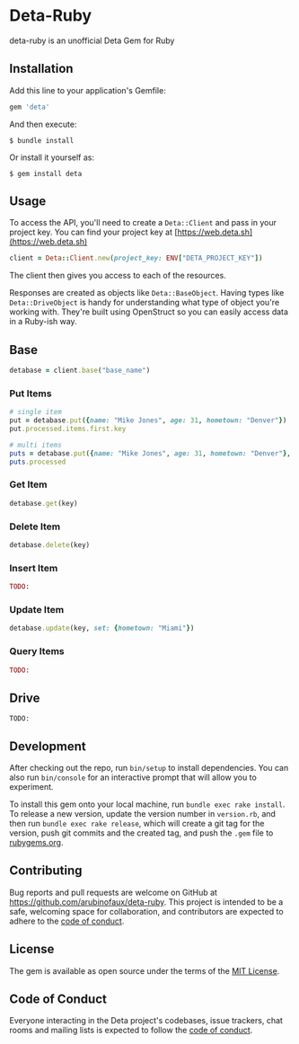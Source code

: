 # Deta-Ruby

deta-ruby is an unofficial Deta Gem for Ruby

## Installation

Add this line to your application's Gemfile:

```ruby
gem 'deta'
```

And then execute:

    $ bundle install

Or install it yourself as:

    $ gem install deta

## Usage

To access the API, you'll need to create a `Deta::Client` and pass in your project key. You can find your project key at [https://web.deta.sh](https://web.deta.sh)

```ruby
client = Deta::Client.new(project_key: ENV["DETA_PROJECT_KEY"])
```

The client then gives you access to each of the resources.

Responses are created as objects like `Deta::BaseObject`. Having types like `Deta::DriveObject` is handy for understanding what type of object you're working with. They're built using OpenStruct so you can easily access data in a Ruby-ish way.

## Base

```ruby
detabase = client.base("base_name")
```

### Put Items

```ruby
# single item
put = detabase.put({name: "Mike Jones", age: 31, hometown: "Denver"})
put.processed.items.first.key

# multi items
puts = detabase.put({name: "Mike Jones", age: 31, hometown: "Denver"}, {name: "Mike Dow", age: 25, hometown: "Miami"})
puts.processed
```

### Get Item

```ruby
detabase.get(key)
```

### Delete Item

```ruby
detabase.delete(key)
```

### Insert Item

```ruby
TODO:
```

### Update Item

```ruby
detabase.update(key, set: {hometown: "Miami"})
```

### Query Items

```ruby
TODO:
```

## Drive

`TODO:`

## Development

After checking out the repo, run `bin/setup` to install dependencies. You can also run `bin/console` for an interactive prompt that will allow you to experiment.

To install this gem onto your local machine, run `bundle exec rake install`. To release a new version, update the version number in `version.rb`, and then run `bundle exec rake release`, which will create a git tag for the version, push git commits and the created tag, and push the `.gem` file to [rubygems.org](https://rubygems.org).

## Contributing

Bug reports and pull requests are welcome on GitHub at https://github.com/arubinofaux/deta-ruby. This project is intended to be a safe, welcoming space for collaboration, and contributors are expected to adhere to the [code of conduct](https://github.com/arubinofaux/deta-ruby/blob/main/CODE_OF_CONDUCT.md).

## License

The gem is available as open source under the terms of the [MIT License](https://opensource.org/licenses/MIT).

## Code of Conduct

Everyone interacting in the Deta project's codebases, issue trackers, chat rooms and mailing lists is expected to follow the [code of conduct](https://github.com/arubinofaux/deta-ruby/blob/main/CODE_OF_CONDUCT.md).
